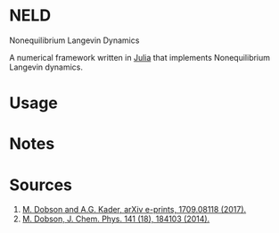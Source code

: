 # NELD
Nonequilibrium Langevin Dynamics

A numerical framework written in [Julia] that implements Nonequilibrium Langevin dynamics.

# Usage

# Notes

[Julia]: http://julialang.org

# Sources

1. [M. Dobson and A.G. Kader, arXiv e-prints, 1709.08118 (2017).](https://arxiv.org/abs/1709.08118)
2. [M. Dobson, J. Chem. Phys. 141 (18), 184103 (2014).](https://aip.scitation.org/doi/10.1063/1.4901276)
